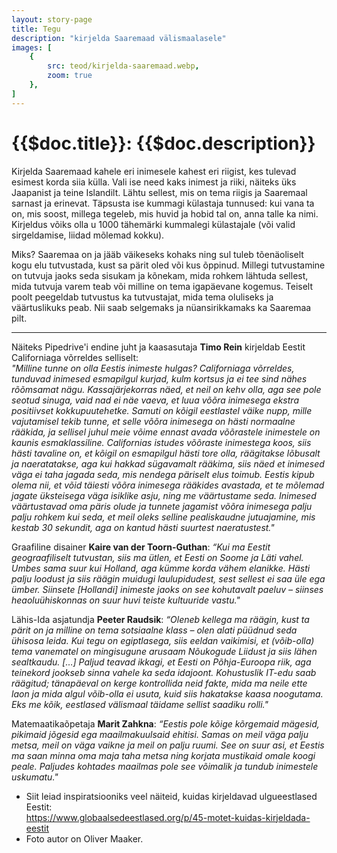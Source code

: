 ```yaml
---
layout: story-page
title: Tegu
description: "kirjelda Saaremaad välismaalasele"
images: [
    {
        src: teod/kirjelda-saaremaad.webp,
        zoom: true
    },
]
---
```


# {{$doc.title}}: {{$doc.description}}

Kirjelda Saaremaad kahele eri inimesele kahest eri riigist, kes tulevad esimest korda siia külla. Vali ise need kaks inimest ja riiki, näiteks üks Jaapanist ja teine Islandilt. Lähtu sellest, mis on tema riigis ja Saaremaal sarnast ja erinevat. Täpsusta ise kummagi külastaja tunnused: kui vana ta on, mis soost, millega tegeleb, mis huvid ja hobid tal on, anna talle ka nimi. Kirjeldus võiks olla u 1000 tähemärki kummalegi külastajale (või valid sirgeldamise, liidad mõlemad kokku).

Miks? Saaremaa on ja jääb väikeseks kohaks ning sul tuleb tõenäoliselt kogu elu tutvustada, kust sa pärit oled või kus õppinud. Millegi tutvustamine on tutvuja jaoks seda sisukam ja kõnekam, mida rohkem lähtuda sellest, mida tutvuja varem teab või milline on tema igapäevane kogemus. Teiselt poolt peegeldab tutvustus ka tutvustajat, mida tema oluliseks ja väärtuslikuks peab. Nii saab selgemaks ja nüansirikkamaks ka Saaremaa pilt.

<hr />

Näiteks Pipedrive'i endine juht ja kaasasutaja **Timo Rein** kirjeldab Eestit Californiaga võrreldes selliselt: \
*"Milline tunne on olla Eestis inimeste hulgas? Californiaga võrreldes, tunduvad inimesed esmapilgul kurjad, kulm kortsus ja ei tee sind nähes rõõmsamat nägu. Kassajärjekorras näed, et neil on kehv olla, aga see pole seotud sinuga, vaid nad ei näe vaeva, et luua võõra inimesega ekstra positiivset kokkupuutehetke. Samuti on kõigil eestlastel väike nupp, mille vajutamisel tekib tunne, et selle võõra inimesega on hästi normaalne rääkida, ja sellisel juhul meie võime ennast avada võõrastele inimestele on kaunis esmaklassiline. Californias istudes võõraste inimestega koos, siis hästi tavaline on, et kõigil on esmapilgul hästi tore olla, räägitakse lõbusalt ja naeratatakse, aga kui hakkad sügavamalt rääkima, siis näed et inimesed väga ei taha jagada seda, mis nendega päriselt elus toimub. Eestis kipub olema nii, et võid täiesti võõra inimesega rääkides avastada, et te mõlemad jagate üksteisega väga isiklike asju, ning me väärtustame seda. Inimesed väärtustavad oma päris olude ja tunnete jagamist võõra inimesega palju palju rohkem kui seda, et meil oleks selline pealiskaudne jutuajamine, mis kestab 30 sekundit, aga on kantud hästi suurtest naeratustest."*

Graafiline disainer **Kaire van der Toorn-Guthan**: *“Kui ma Eestit geograafiliselt tutvustan, siis ma ütlen, et Eesti on Soome ja Läti vahel. Umbes sama suur kui Holland, aga kümme korda vähem elanikke. Hästi palju loodust ja siis räägin muidugi laulupidudest, sest sellest ei saa üle ega ümber. Siinsete \[Hollandi\] inimeste jaoks on see kohutavalt paeluv – siinses heaoluühiskonnas on suur huvi teiste kultuuride vastu."*

Lähis-Ida asjatundja **Peeter Raudsik**: *“Oleneb kellega ma räägin, kust ta pärit on ja milline on tema sotsiaalne klass – olen alati püüdnud seda ühisosa leida. Kui tegu on egiptlasega, siis eeldan vaikimisi, et (võib-olla) tema vanematel on mingisugune arusaam Nõukogude Liidust ja siis lähen sealtkaudu. \[…\] Paljud teavad ikkagi, et Eesti on Põhja-Euroopa riik, aga teinekord jookseb sinna vahele ka seda idajoont. Kohustuslik IT-edu saab räägitud; tänapäeval on kerge kontrollida neid fakte, mida ma neile ette laon ja mida algul võib-olla ei usuta, kuid siis hakatakse kaasa noogutama. Eks me kõik, eestlased välismaal täidame sellist saadiku rolli."*

Matemaatikaõpetaja **Marit Zahkna**: *“Eestis pole kõige kõrgemaid mägesid, pikimaid jõgesid ega maailmakuulsaid ehitisi. Samas on meil väga palju metsa, meil on väga vaikne ja meil on palju ruumi. See on suur asi, et Eestis ma saan minna oma maja taha metsa ning korjata mustikaid omale koogi peale. Paljudes kohtades maailmas pole see võimalik ja tundub inimestele uskumatu."*


<details-wrapper summary="Lisaks" icon="icon-park-outline:six-points">

- Siit leiad inspiratsiooniks veel näiteid, kuidas kirjeldavad ulgueestlased Eestit: \
https://www.globaalsedeestlased.org/p/45-motet-kuidas-kirjeldada-eestit
- Foto autor on Oliver Maaker.

</details-wrapper>

